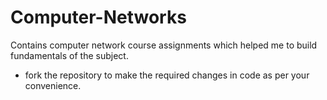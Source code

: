 # Computer-Networks
Contains computer network course assignments which helped me to build fundamentals of the subject.
* fork the repository to make the required changes in code as per your convenience.
